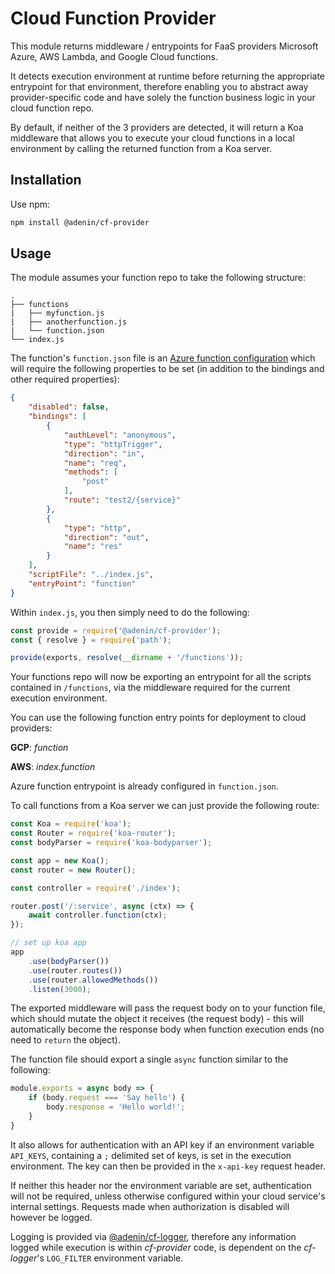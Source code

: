 # Cloud Function Provider

This module returns middleware / entrypoints for FaaS providers Microsoft Azure, AWS Lambda, and Google Cloud functions. 

It detects execution environment at runtime before returning the appropriate entrypoint for that environment, therefore enabling you to abstract away provider-specific code and have solely the function business logic in your cloud function repo. 

By default, if neither of the 3 providers are detected, it will return a Koa middleware that allows you to execute your cloud functions in a local environment by calling the returned function from a Koa server.

## Installation

Use npm:

```bash
npm install @adenin/cf-provider
```

## Usage

The module assumes your function repo to take the following structure:

```
.
├── functions
|   ├── myfunction.js
|   ├── anotherfunction.js
|   └── function.json
└── index.js
```

The function's `function.json` file is an [Azure function configuration](https://github.com/Azure/azure-functions-host/wiki/function.json) which will require the following properties to be set (in addition to the bindings and other required properties):

```json
{
    "disabled": false,
    "bindings": [
        {
            "authLevel": "anonymous",
            "type": "httpTrigger",
            "direction": "in",
            "name": "req",
            "methods": [
                "post"
            ],
            "route": "test2/{service}"
        },
        {
            "type": "http",
            "direction": "out",
            "name": "res"
        }
    ],
    "scriptFile": "../index.js",
    "entryPoint": "function"
}
```

Within `index.js`, you then simply need to do the following:

```js
const provide = require('@adenin/cf-provider');
const { resolve } = require('path');

provide(exports, resolve(__dirname + '/functions'));
```

Your functions repo will now be exporting an entrypoint for all the scripts contained in `/functions`, via the middleware required for the current execution environment. 

You can use the following function entry points for deployment to cloud providers:

**GCP**: _function_

**AWS**: _index.function_

Azure function entrypoint is already configured in `function.json`.

To call functions from a Koa server we can just provide the following route:

```js
const Koa = require('koa');
const Router = require('koa-router');
const bodyParser = require('koa-bodyparser');

const app = new Koa();
const router = new Router();

const controller = require('./index');

router.post('/:service', async (ctx) => {
    await controller.function(ctx);
});

// set up koa app
app
    .use(bodyParser())
    .use(router.routes())
    .use(router.allowedMethods())
    .listen(3000);
```

The exported middleware will pass the request body on to your function file, which should mutate the object it receives (the request body) - this will automatically become the response body when function execution ends (no need to `return` the object).

The function file should export a single `async` function similar to the following:

```js
module.exports = async body => {
    if (body.request === 'Say hello') {
        body.response = 'Hello world!';
    }
}
```

It also allows for authentication with an API key if an environment variable `API_KEYS`, containing a `;` delimited set of keys, is set in the execution environment. The key can then be provided in the `x-api-key` request header.

If neither this header nor the environment variable are set, authentication will not be required, unless otherwise configured within your cloud service's internal settings. Requests made when authorization is disabled will however be logged.

Logging is provided via [@adenin/cf-logger](https://www.npmjs.com/package/@adenin/cf-logger), therefore any information logged while execution is within _cf-provider_ code, is dependent on the _cf-logger_'s `LOG_FILTER` environment variable.